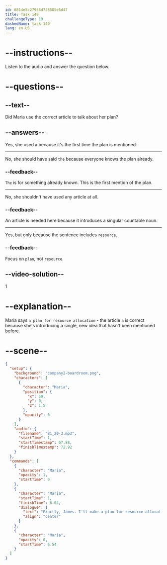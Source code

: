 ```yaml
---
id: 6814e5c27956d728585e5d47
title: Task 149
challengeType: 19
dashedName: task-149
lang: en-US
---
```


<!-- (Audio) Maria: Exactly, James. I'll make a plan for resource allocation and share it with you tomorrow. -->

# --instructions--

Listen to the audio and answer the question below.

# --questions--

## --text--

Did Maria use the correct article to talk about her plan?

## --answers--

Yes, she used `a` because it's the first time the plan is mentioned.

---

No, she should have said `the` because everyone knows the plan already.

### --feedback--

`The` is for something already known. This is the first mention of the plan.

---

No, she shouldn't have used any article at all.

### --feedback--

An article is needed here because it introduces a singular countable noun.

---

Yes, but only because the sentence includes `resource`.

### --feedback--

Focus on `plan`, not `resource`.

## --video-solution--

1

# --explanation--

Maria says `a plan for resource allocation` - the article `a` is correct because she's introducing a single, new idea that hasn't been mentioned before.  

# --scene--

```json
{
  "setup": {
    "background": "company2-boardroom.png",
    "characters": [
      {
        "character": "Maria",
        "position": {
          "x": 50,
          "y": 0,
          "z": 1.5
        },
        "opacity": 0
      }
    ],
    "audio": {
      "filename": "B1_20-3.mp3",
      "startTime": 1,
      "startTimestamp": 67.88,
      "finishTimestamp": 72.92
    }
  },
  "commands": [
    {
      "character": "Maria",
      "opacity": 1,
      "startTime": 0
    },
    {
      "character": "Maria",
      "startTime": 1,
      "finishTime": 6.04,
      "dialogue": {
        "text": "Exactly, James. I'll make a plan for resource allocation and share it with you tomorrow.",
        "align": "center"
      }
    },
    {
      "character": "Maria",
      "opacity": 0,
      "startTime": 6.54
    }
  ]
}
```
